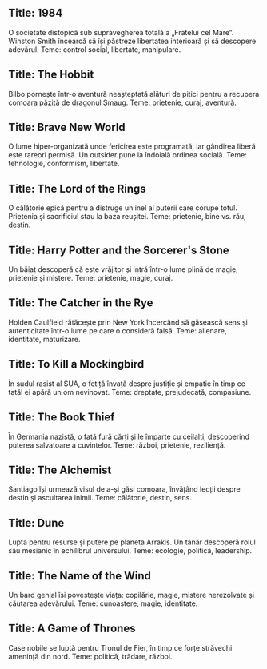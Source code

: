 ## Title: 1984
O societate distopică sub supravegherea totală a „Fratelui cel Mare”. Winston Smith încearcă să își păstreze libertatea interioară și să descopere adevărul. 
Teme: control social, libertate, manipulare.

## Title: The Hobbit
Bilbo pornește într-o aventură neașteptată alături de pitici pentru a recupera comoara păzită de dragonul Smaug. 
Teme: prietenie, curaj, aventură.

## Title: Brave New World
O lume hiper-organizată unde fericirea este programată, iar gândirea liberă este rareori permisă. Un outsider pune la îndoială ordinea socială.
Teme: tehnologie, conformism, libertate.

## Title: The Lord of the Rings
O călătorie epică pentru a distruge un inel al puterii care corupe totul. Prietenia și sacrificiul stau la baza reușitei.
Teme: prietenie, bine vs. rău, destin.

## Title: Harry Potter and the Sorcerer's Stone
Un băiat descoperă că este vrăjitor și intră într-o lume plină de magie, prietenie și mistere.
Teme: prietenie, magie, curaj.

## Title: The Catcher in the Rye
Holden Caulfield rătăcește prin New York încercând să găsească sens și autenticitate într-o lume pe care o consideră falsă.
Teme: alienare, identitate, maturizare.

## Title: To Kill a Mockingbird
În sudul rasist al SUA, o fetiță învață despre justiție și empatie în timp ce tatăl ei apără un om nevinovat.
Teme: dreptate, prejudecată, compasiune.

## Title: The Book Thief
În Germania nazistă, o fată fură cărți și le împarte cu ceilalți, descoperind puterea salvatoare a cuvintelor.
Teme: război, prietenie, reziliență.

## Title: The Alchemist
Santiago își urmează visul de a-și găsi comoara, învățând lecții despre destin și ascultarea inimii.
Teme: călătorie, destin, sens.

## Title: Dune
Lupta pentru resurse și putere pe planeta Arrakis. Un tânăr descoperă rolul său mesianic în echilibrul universului.
Teme: ecologie, politică, leadership.

## Title: The Name of the Wind
Un bard genial își povestește viața: copilărie, magie, mistere nerezolvate și căutarea adevărului.
Teme: cunoaștere, magie, identitate.

## Title: A Game of Thrones
Case nobile se luptă pentru Tronul de Fier, în timp ce forțe străvechi amenință din nord.
Teme: politică, trădare, război.
